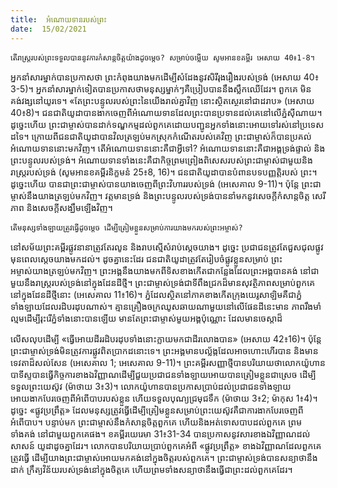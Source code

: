 ```yaml
---
title:  អំណោយទានរបស់ព្រះ
date:  15/02/2021
---
```


`តើរាស្ត្ររបស់ព្រះទទួលបាននូវការកំសាន្តចិត្តយ៉ាងដូចម្តេច? សម្រាប់ចម្លើយ សូមអានខគម្ពីរ អេសាយ 40៖1-8។`

អ្នកនាំសារម្នាក់បានប្រកាសថា ព្រះកំពុងយាងមកដើម្បីសំដែងនូវសិរីរុងរឿងរបស់ទ្រង់ (អេសាយ 40៖3-5)។ អ្នកនាំសារម្នាក់ទៀតបានប្រកាសថាមនុស្សម្នាក់ៗគឺប្រៀបបាននឹងស្លឹកឈើដែរ។ ពួកគេ មិនគង់វង្សនៅយូរទេ។ «តែព្រះបន្ទូលរបស់ព្រះនៃយើងរាល់គ្នាវិញ នោះស្ថិតស្ថេរនៅជាដរាប» (អេសាយ 40៖8)។ ជនជាតិយូដាបានងាកចេញពីអំណោយទានដែលព្រះបានប្រទានដល់គេនៅលើភ្នំស៊ីណាយ។ ដូច្នេះហើយ ព្រះជាម្ចាស់បានដាក់ទណ្ឌកម្មដល់ពួកគេដោយបញ្ជូនអ្នកទាំងនោះអោយទៅរស់នៅប្រទេស ដទៃ។ ក្រោយពីជនជាតិយូដាបានវិលត្រឡប់មកស្រុកកំណើតរបស់គេវិញ ព្រះជាម្ចាស់ក៏បានប្រគល់អំណោយទាននោះមកវិញ។ តើអំណោយទាននោះគឺជាអ្វីទៅ? អំណោយទាននោះគឺជាអង្គទ្រង់ផ្ទាល់ និងព្រះបន្ទូលរបស់ទ្រង់។ អំណោយទានទាំងនេះគឺជាកិច្ចព្រមព្រៀងពិសេសរបស់ព្រះជាម្ចាស់ជាមួយនិងរាស្ត្ររបស់ទ្រង់ (សូមអានខគម្ពីរនិក្ខមនំ 25៖8, 16)។ ជនជាតិយូដាបានបំពានបទបញ្ញត្តិរបស់ ព្រះ។ ដូច្នេះហើយ បានជាព្រះជាម្ចាស់បានយាងចេញពីព្រះវិហាររបស់ទ្រង់ (អេសេគាល 9-11)។ ប៉ុន្តែ ព្រះជាម្ចាស់នឹងយាងត្រឡប់មកវិញ។ វត្តមានទ្រង់ និងព្រះបន្ទូលរបស់ទ្រង់បាននាំមកនូវសេចក្តីកំសាន្តចិត្ត សេរីភាព និងសេចក្តីសង្ឃឹមឡើងវិញ។

`តើមនុស្សទាំងឡាយត្រូវធ្វើដូចម្តេច ដើម្បីត្រៀមខ្លួនសម្រាប់ការយាងមករបស់ព្រះអម្ចាស់?`

នៅសម័យព្រះគម្ពីរផ្លូវនានាត្រូវតែរលូន និងរាបស្មើសំរាប់ស្តេចយាង។ ដូច្នេះ ប្រជាជនត្រូវតែជួសជុលផ្លូវមុនពេលស្តេចយាងមកដល់។ ដូចគ្នានេះដែរ ជនជាតិយូដាត្រូវតែរៀបចំផ្លូវខ្លួនសម្រាប់ ព្រះអម្ចាស់យាងត្រឡប់មកវិញ។ ព្រះអង្គនឹងយាងមកពីទិសខាងកើតជាកន្លែងដែលព្រះអង្គបានគង់ នៅជាមួយនឹងរាស្ត្ររបស់ទ្រង់នៅក្នុងដែនដីថ្មី។ ព្រះជាម្ចាស់ទ្រង់ជាទីពឹងជ្រកដ៏មានសុវត្ថិភាពសម្រាប់ពួកគេនៅក្នុងដែនដីថ្មីនោះ (អេសេគាល 11៖16)។ ភ្នំដែលស្ថិតនៅភាគខាងកើតក្រុងយេរូសាឡិមគឺជាភ្នំទាំងឡាយដែលរដិបរដុបណាស់។ គ្មានគ្រឿងចក្រឈូសឆាយណាមួយនៅលើផែនដីនេះមាន ភាពរឹងមាំល្មមដើម្បីរុះរើភ្នំទាំងនោះបានឡើយ មានតែព្រះជាម្ចាស់មួយអង្គប៉ុណ្ណោះ ដែលមានចេស្តាដ៏

លើសលុបដើម្បី «ធ្វើអោយដីររដិបរដុបទាំងនោះក្លាយមកជាដីរលោងបាន» (អេសាយ 42៖16)។ ប៉ុន្តែ ព្រះជាម្ចាស់ទ្រង់មិនត្រូវការផ្លូវពិតប្រាកដនោះទេ។ ព្រះអង្គមានបល្ល័ង្កដែលអាចហោះហើរបាន និងមាន ទេវតាដ៏សល់សែន (អេសេគាល 1; អេសេគាល 9-11)។ ព្រះគម្ពីរសញ្ញាថ្មីបានបរិយាយថាលោកយ៉ូហានបាទីស្ទបានធ្វើកិច្ចការខាងឯវិញ្ញាណដើម្បីជួយប្រជាជនទាំងឡាយអោយបានត្រៀមខ្លួនជាស្រេច ដើម្បីទទួលព្រះយេស៊ូវ (ម៉ាថាយ 3៖3)។ លោកយ៉ូហានបានប្រកាសប្រាប់ដល់ប្រជាជនទាំងឡាយ អោយងាកបែរចេញពីអំពើបាបរបស់ខ្លួន ហើយទទួលបុណ្យជ្រមុជទឹក (ម៉ាថាយ 3៖2; ម៉ាកុស 1៖4)។ ដូច្នេះ «ផ្លូវប្រព្រឹត្ត» ដែលមនុស្សត្រូវធ្វើដើម្បីត្រៀមខ្លួនសម្រាប់ព្រះយេស៊ូវគឺជាការងាកបែរចេញពីអំពើបាប។ បន្ទាប់មក ព្រះជាម្ចាស់នឹងកំសាន្តចិត្តពួកគេ ហើយនិងអត់ទោសបាបដល់ពួកគេ ព្រមទាំងគង់ នៅជាមួយពួកគេផង។ ខគម្ពីរយេរេមា 31៖31-34 បានប្រកាសនូវសារខាងឯវិញ្ញាណដល់សាសន៍ យូដាដូចគ្នាដែរ។ លោកបានបរិយាយប្រាប់ពួកគេអំពី «ផ្លូវប្រព្រឹត្ត» ខាងឯវិញ្ញាណដែលពួកគេត្រូវធ្វើ ដើម្បីយាងព្រះជាម្ចាស់អោយមកគង់នៅក្នុងចិត្តរបស់ពួកគេ។ ព្រះជាម្ចាស់ទ្រង់បានសន្យាថានឹងដាក់ ក្រឹត្យវិន័យរបស់ទ្រង់នៅក្នុងចិត្តគេ ហើយព្រមទាំងសន្យាថានឹងធ្វើជាព្រះដល់ពួកគេដែរ។
